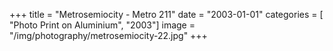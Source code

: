 +++
title = "Metrosemiocity - Metro 211"
date = "2003-01-01"
categories = [ "Photo Print on Aluminium", "2003"]
image = "/img/photography/metrosemiocity-22.jpg"
+++

